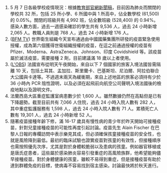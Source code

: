 1. 5 月 7 日各級學校疫情現況：根據[教育部官網新聞稿](https://bit.ly/3h9JFrL)，目前因為肺炎而關閉的學校共 32 所，包括 25 所小學、6 所國中與 1 所高中，佔全數學校 (61,500) 的 0.05%。關閉的班級共有 4,992 班，佔全數班級 (528,400) 的 0.94%。感染人數方面，過去一週感染確診的學生共有 9,536 人，過去 24 小時新增 2,065 人。教職人員則是 768 人，過去 24 小時新增 176 人。
1. ([BFM TV](https://bit.ly/3uvN3ku)) 世界衛生組織今天宣布通過由中國國藥集團所研發的疫苗緊急使用授權，成為第六個獲得世衛組織授權的疫苗，在這之前通過授權的疫苗有 Pfizer、Moderna、AstraZeneca、Johnson、印度 Covidshield 等。該疫苗屬於滅活疫苗，需要接種 2 劑，目前建議滿 18 歲以上者使用。
1. ([L'OBS](https://bit.ly/3hnl4jx)) 法國宣布從明天午夜開始，來自以下 7 個國家的旅客入境法國皆需隔離 10 天，包括土耳其、孟加拉、斯里蘭卡、巴基斯坦、尼泊爾、阿拉伯聯合大公國與卡達等。不過週末兩天為緩衝期，來自上述地區的旅客必須持有少於 36 小時內 PCR 陰性證明，以及必須在起飛前向航空公司聲明入境法國後的檢疫地點以及證明文件。
1. 法蘭西島大區重症監護室病患數少於 1,600 人。雖然數據仍然在高點但是已有下降趨勢。截至目前共有 7,066 人住院，過去 24 小時入院人數有 282 人，其中重症監護服務有 1,598 人，過去 24 小時入院人數有 71 人。累積死亡人數有 19,301 人，過去 24 小時新增 52 人。
1. 隨著疫苗接種年齡下修，滿 16-17 歲具有慢性病的青少年於昨天開始可接種疫苗，針對兒童接種疫苗的可能性再度引起討論。疫苗先生 Alain Fischer 在巴黎人日報的專欄訪問中表示樂見其成，但必須確保孩童接種疫苗的安全性，也就是風險降到最低。最初的臨床試驗也證實疫苗對孩童的有效性，但接種順序也需按照優先次序，尤其是對於身體較脆弱以及患病的孩童。例如器官移植或是唐氏症患者，這些屬於感染肺炎容易引發重症的高風險族群，他希望能夠儘早接種疫苗。對於身體健康的孩童，雖較不易得到重症，但是接種疫苗有助於達到群體免疫的目標，使病毒不容易找到宿主感染。討論最快將於秋天進行。
